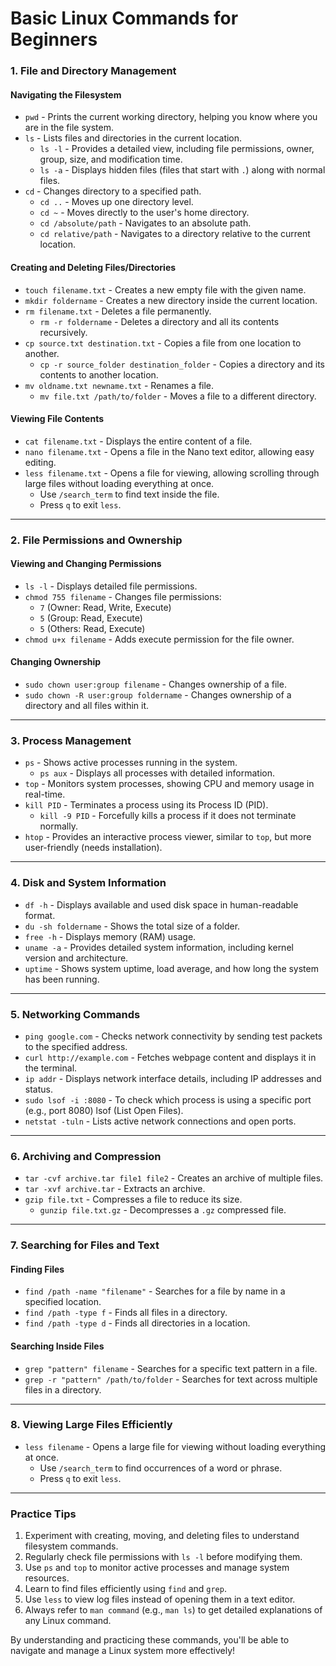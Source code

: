 # **Basic Linux Commands for Beginners**

### 1. File and Directory Management

#### **Navigating the Filesystem**
- `pwd` - Prints the current working directory, helping you know where you are in the file system.
- `ls` - Lists files and directories in the current location.
  - `ls -l` - Provides a detailed view, including file permissions, owner, group, size, and modification time.
  - `ls -a` - Displays hidden files (files that start with `.`) along with normal files.
- `cd` - Changes directory to a specified path.
  - `cd ..` - Moves up one directory level.
  - `cd ~` - Moves directly to the user's home directory.
  - `cd /absolute/path` - Navigates to an absolute path.
  - `cd relative/path` - Navigates to a directory relative to the current location.

#### **Creating and Deleting Files/Directories**
- `touch filename.txt` - Creates a new empty file with the given name.
- `mkdir foldername` - Creates a new directory inside the current location.
- `rm filename.txt` - Deletes a file permanently.
  - `rm -r foldername` - Deletes a directory and all its contents recursively.
- `cp source.txt destination.txt` - Copies a file from one location to another.
  - `cp -r source_folder destination_folder` - Copies a directory and its contents to another location.
- `mv oldname.txt newname.txt` - Renames a file.
  - `mv file.txt /path/to/folder` - Moves a file to a different directory.

#### **Viewing File Contents**
- `cat filename.txt` - Displays the entire content of a file.
- `nano filename.txt` - Opens a file in the Nano text editor, allowing easy editing.
- `less filename.txt` - Opens a file for viewing, allowing scrolling through large files without loading everything at once.
  - Use `/search_term` to find text inside the file.
  - Press `q` to exit `less`.

---

### 2. File Permissions and Ownership

#### **Viewing and Changing Permissions**
- `ls -l` - Displays detailed file permissions.
- `chmod 755 filename` - Changes file permissions:
  - `7` (Owner: Read, Write, Execute)
  - `5` (Group: Read, Execute)
  - `5` (Others: Read, Execute)
- `chmod u+x filename` - Adds execute permission for the file owner.

#### **Changing Ownership**
- `sudo chown user:group filename` - Changes ownership of a file.
- `sudo chown -R user:group foldername` - Changes ownership of a directory and all files within it.

---

### 3. Process Management

- `ps` - Shows active processes running in the system.
  - `ps aux` - Displays all processes with detailed information.
- `top` - Monitors system processes, showing CPU and memory usage in real-time.
- `kill PID` - Terminates a process using its Process ID (PID).
  - `kill -9 PID` - Forcefully kills a process if it does not terminate normally.
- `htop` - Provides an interactive process viewer, similar to `top`, but more user-friendly (needs installation).

---

### 4. Disk and System Information

- `df -h` - Displays available and used disk space in human-readable format.
- `du -sh foldername` - Shows the total size of a folder.
- `free -h` - Displays memory (RAM) usage.
- `uname -a` - Provides detailed system information, including kernel version and architecture.
- `uptime` - Shows system uptime, load average, and how long the system has been running.

---

### 5. Networking Commands

- `ping google.com` - Checks network connectivity by sending test packets to the specified address.
- `curl http://example.com` - Fetches webpage content and displays it in the terminal.
- `ip addr` - Displays network interface details, including IP addresses and status.
- `sudo lsof -i :8080` - To check which process is using a specific port (e.g., port 8080) lsof (List Open Files).
- `netstat -tuln` - Lists active network connections and open ports.

---

### 6. Archiving and Compression

- `tar -cvf archive.tar file1 file2` - Creates an archive of multiple files.
- `tar -xvf archive.tar` - Extracts an archive.
- `gzip file.txt` - Compresses a file to reduce its size.
  - `gunzip file.txt.gz` - Decompresses a `.gz` compressed file.

---

### 7. Searching for Files and Text

#### **Finding Files**
- `find /path -name "filename"` - Searches for a file by name in a specified location.
- `find /path -type f` - Finds all files in a directory.
- `find /path -type d` - Finds all directories in a location.

#### **Searching Inside Files**
- `grep "pattern" filename` - Searches for a specific text pattern in a file.
- `grep -r "pattern" /path/to/folder` - Searches for text across multiple files in a directory.

---

### 8. Viewing Large Files Efficiently

- `less filename` - Opens a large file for viewing without loading everything at once.
  - Use `/search_term` to find occurrences of a word or phrase.
  - Press `q` to exit `less`.

---

### Practice Tips
1. Experiment with creating, moving, and deleting files to understand filesystem commands.
2. Regularly check file permissions with `ls -l` before modifying them.
3. Use `ps` and `top` to monitor active processes and manage system resources.
4. Learn to find files efficiently using `find` and `grep`.
5. Use `less` to view log files instead of opening them in a text editor.
6. Always refer to `man command` (e.g., `man ls`) to get detailed explanations of any Linux command.

By understanding and practicing these commands, you'll be able to navigate and manage a Linux system more effectively!

